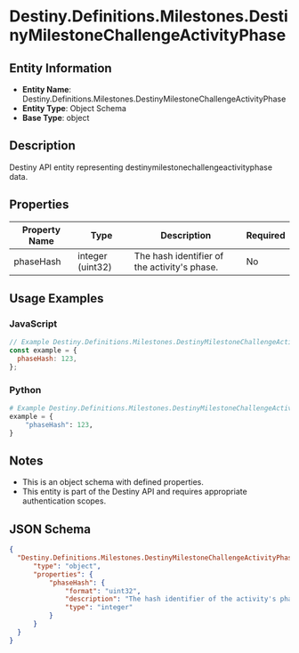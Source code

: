 # Destiny.Definitions.Milestones.DestinyMilestoneChallengeActivityPhase

## Entity Information
- **Entity Name**: Destiny.Definitions.Milestones.DestinyMilestoneChallengeActivityPhase
- **Entity Type**: Object Schema
- **Base Type**: object

## Description
Destiny API entity representing destinymilestonechallengeactivityphase data.

## Properties

| Property Name | Type | Description | Required |
|---------------|------|-------------|----------|
| phaseHash | integer (uint32) | The hash identifier of the activity's phase. | No |

## Usage Examples

### JavaScript
```javascript
// Example Destiny.Definitions.Milestones.DestinyMilestoneChallengeActivityPhase object
const example = {
  phaseHash: 123,
};
```

### Python
```python
# Example Destiny.Definitions.Milestones.DestinyMilestoneChallengeActivityPhase object
example = {
    "phaseHash": 123,
}
```

## Notes
- This is an object schema with defined properties.
- This entity is part of the Destiny API and requires appropriate authentication scopes.

## JSON Schema
```json
{
  "Destiny.Definitions.Milestones.DestinyMilestoneChallengeActivityPhase":   {
      "type": "object",
      "properties": {
          "phaseHash": {
              "format": "uint32",
              "description": "The hash identifier of the activity's phase.",
              "type": "integer"
          }
      }
  }
}
```
